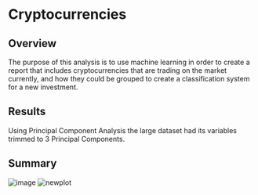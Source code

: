 # Cryptocurrencies

## Overview
The purpose of this analysis is to use machine learning in order to create a report that includes cryptocurrencies that are trading on the market currently, and how they could be grouped to create a classification system for a new investment.

## Results
Using Principal Component Analysis the large dataset had its variables trimmed to 3 Principal Components.
## Summary

![image](https://user-images.githubusercontent.com/102704559/185819902-bbb0698f-416d-4f58-94a2-76c5cdf67c13.png)
![newplot](https://user-images.githubusercontent.com/102704559/185820231-30c80c19-2cbe-4303-9085-caa4a5e2dc49.png)
